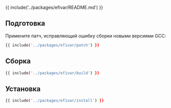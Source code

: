 {{ include('../packages/efivar/README.md') }}

## Подготовка

Примените патч, исправляющий ошибку сборки новыми версиями GCC:

```bash 
{{ include('../packages/efivar/patch') }}
```

## Сборка

```bash 
{{ include('../packages/efivar/build') }}
```

## Установка

```bash 
{{ include('../packages/efivar/install') }}
```
